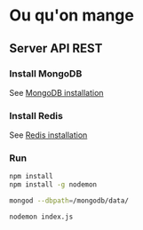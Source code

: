 # Ou qu'on mange
## Server API REST

### Install MongoDB
See [MongoDB installation](https://docs.mongodb.org/manual/installation/)

### Install Redis
See [Redis installation](http://redis.io/download)

### Run
```sh
npm install
npm install -g nodemon

mongod --dbpath=/mongodb/data/

nodemon index.js
```
